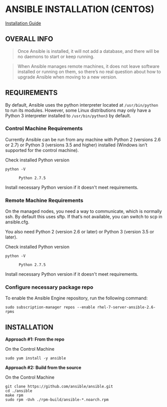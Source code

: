 # ANSIBLE INSTALLATION (CENTOS)

[Installation Guide](https://docs.ansible.com/ansible/latest/installation_guide/intro_installation.html)


## OVERALL INFO

> Once Ansible is installed, it will not add a database, and there will be no daemons to start or keep running.

> When Ansible manages remote machines, it does not leave software installed or running on them, so there’s no real question about how to upgrade Ansible when moving to a new version.



## REQUIREMENTS

By default, Ansible uses the python interpreter located at `/usr/bin/python` to run its modules. 
However, some Linux distributions may only have a Python 3 interpreter installed to `/usr/bin/python3` by default.

### Control Machine Requirements

Currently Ansible can be run from any machine with Python 2 (versions 2.6 or 2.7) or Python 3 (versions 3.5 and higher) installed (Windows isn’t supported for the control machine).

Check installed Python version
```
python -V

      Python 2.7.5
```

Install necessary Python version if it doesn't meet requirements.


### Remote Machine Requirements

On the managed nodes, you need a way to communicate, which is normally ssh. By default this uses sftp. If that’s not available, you can switch to scp in ansible.cfg. 

You also need Python 2 (version 2.6 or later) or Python 3 (version 3.5 or later).

Check installed Python version
```
python -V

      Python 2.7.5
```

Install necessary Python version if it doesn't meet requirements.


### Configure necessary package repo

To enable the Ansible Engine repository, run the following command:
```
sudo subscription-manager repos --enable rhel-7-server-ansible-2.6-rpms
```



## INSTALLATION

**Approach #1: From the repo**

On the Control Machine
```
sudo yum install -y ansible
```


**Approach #2: Build from the source**

On the Control Machine
```
git clone https://github.com/ansible/ansible.git
cd ./ansible
make rpm
sudo rpm -Uvh ./rpm-build/ansible-*.noarch.rpm
```
































